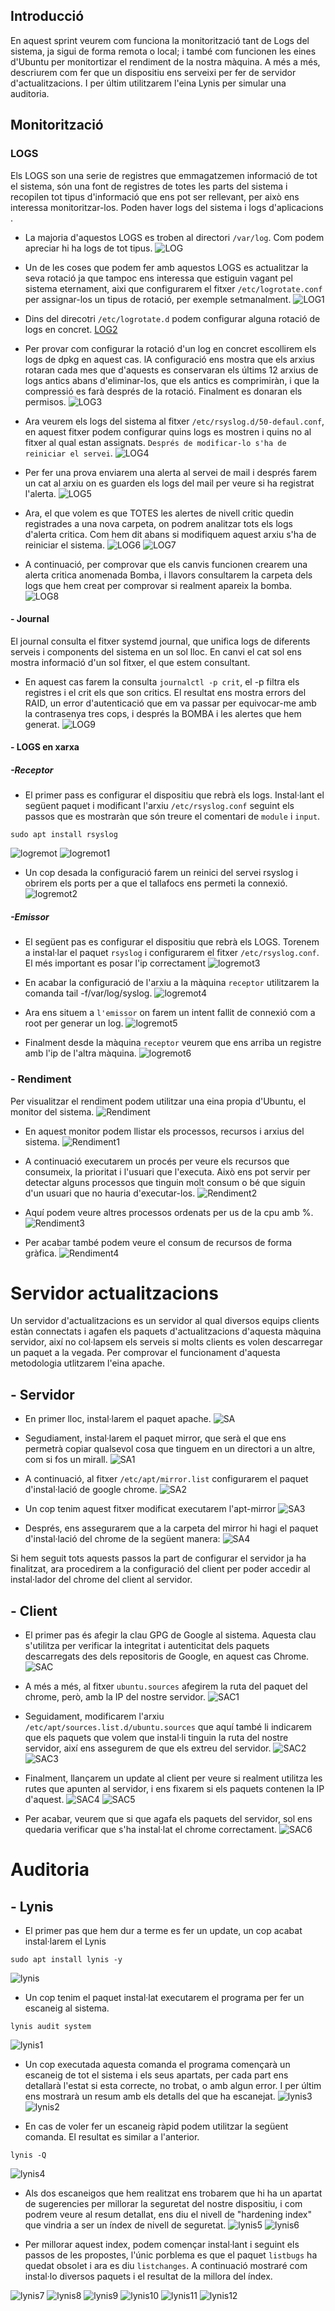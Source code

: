 ## Introducció
En aquest sprint veurem com funciona la monitorització tant de Logs del sistema, ja sigui de forma remota o local; i també com funcionen les eines d'Ubuntu per monitortizar el rendiment de la nostra màquina.
A més a més, descriurem com fer que un dispositiu ens serveixi per fer de servidor d'actualitzacions. I per últim utilitzarem l'eina Lynis per simular una auditoria.

## Monitorització
### LOGS

Els LOGS son una serie de registres que emmagatzemen informació de tot el sistema, són una font de registres de totes les parts del sistema i recopilen tot tipus d'informació que ens pot ser rellevant, per això ens interessa monitoritzar-los. Poden haver logs del sistema i logs d'aplicacions .

- La majoria d'aquestos LOGS es troben al directori ```/var/log```. Com podem apreciar hi ha logs de tot tipus.
![LOG](LOG.png)

- Un de les coses que podem fer amb aquestos LOGS es actualitzar la seva rotació ja que tampoc ens interessa que estiguin vagant pel sistema eternament, aixi que configurarem el fitxer ```/etc/logrotate.conf``` per assignar-los un tipus de rotació, per exemple setmanalment.
![LOG1](LOG1.png)

- Dins del direcotri ```/etc/logrotate.d``` podem configurar alguna rotació de logs en concret.
[LOG2](LOG2.png)

- Per provar com configurar la rotació d'un log en concret escollirem els logs de dpkg en aquest cas. lA configuració ens mostra que els arxius rotaran cada mes que d'aquests es conservaran els últims 12 arxius de logs antics abans d'eliminar-los, que els antics es comprimiràn, i que la compressió es farà després de la rotació. Finalment es donaran els permisos.
![LOG3](LOG3.png)

- Ara veurem els logs del sistema al fitxer ```/etc/rsyslog.d/50-defaul.conf```, en aquest fitxer podem configurar quins logs es mostren i quins no al fitxer al qual estan assignats. ```Després de modificar-lo s'ha de reiniciar el servei```.
![LOG4](LOG4.png)

- Per fer una prova enviarem una alerta al servei de mail i després farem un cat al arxiu on es guarden els logs del mail per veure si ha registrat l'alerta.
![LOG5](LOG5.png)

- Ara, el que volem es que TOTES les alertes de nivell critic quedin registrades a una nova carpeta, on podrem analitzar tots els logs d'alerta critica. Com hem dit abans si modifiquem aquest arxiu s'ha de reiniciar el sistema.
![LOG6](LOG6.png)
![LOG7](LOG7.png)

- A continuació, per comprovar que els canvis funcionen crearem una alerta critica anomenada Bomba, i llavors consultarem la carpeta dels logs que hem creat per comprovar si realment apareix la bomba.
![LOG8](LOG8.png)

#### - Journal

El journal consulta el fitxer systemd journal, que unifica logs de diferents serveis i components del sistema en un sol lloc. En canvi el cat sol ens mostra informació d'un sol fitxer, el que estem consultant.

- En aquest cas farem la consulta ```journalctl -p crit```, el -p filtra els registres i el crit els que son critics. El resultat ens mostra errors del RAID, un error d'autenticació que em va passar per equivocar-me amb la contrasenya tres cops, i després la BOMBA i les alertes que hem generat.
![LOG9](LOG9.png)

#### - LOGS en xarxa
##### -Receptor
- El primer pass es configurar el dispositiu que rebrà els logs. Instal·lant el següent paquet i modificant l'arxiu ```/etc/rsyslog.conf``` seguint els passos que es mostraràn que són treure el comentari de ```module``` i ```input```. 
```
sudo apt install rsyslog
```
![logremot](logremot.png)
![logremot1](logremot1.png)

- Un cop desada la configuració farem un reinici del servei rsyslog i obrirem els ports per a que el tallafocs ens permeti la connexió.
![logremot2](logremot2.png)

##### -Emissor
- El següent pas es configurar el dispositiu que rebrà els LOGS. Torenem a instal·lar el paquet ```rsyslog``` i configurarem el fitxer ```/etc/rsyslog.conf```. El més important es posar l'ip correctament
![logremot3](logremot3.png)

- En acabar la configuració de l'arxiu a la màquina ```receptor``` utilitzarem la comanda tail -f/var/log/syslog.
![logremot4](logremot4.png)

- Ara ens situem a ```l'emissor``` on farem un intent fallit de connexió com a root per generar un log.
![logremot5](logremot5.png)

- Finalment desde la màquina ```receptor``` veurem que ens arriba un registre amb l'ip de l'altra màquina.
![logremot6](logremot6.png)

### - Rendiment

Per visualitzar el rendiment podem utilitzar una eina propia d'Ubuntu, el monitor del sistema. 
![Rendiment](Rendiment.png)

- En aquest monitor podem llistar els processos, recursos i arxius del sistema. 
![Rendiment1](Rendiment1.png)

- A continuació executarem un procés per veure els recursos que consumeix, la prioritat i l'usuari que l'executa. Això ens pot servir per detectar alguns processos que tinguin molt consum o bé que siguin d'un usuari que no hauria d'executar-los.
![Rendiment2](Rendiment2.png)

- Aquí podem veure altres processos ordenats per us de la cpu amb %.
![Rendiment3](Rendiment3.png)

- Per acabar també podem veure el consum de recursos de forma gràfica.
![Rendiment4](Rendiment4.png)

# Servidor actualitzacions

Un servidor d'actualitzacions es un servidor al qual diversos equips clients estàn connectats i agafen els paquets d'actualitzacions d'aquesta màquina servidor, així no col·lapsem els serveis si molts clients es volen descarregar un paquet a la vegada. Per comprovar el funcionament d'aquesta metodologia utlitzarem l'eina apache.

## - Servidor

- En primer lloc, instal·larem el paquet apache.
![SA](SA.png)

- Segudiament, instal·larem el paquet mirror, que serà el que ens permetrà copiar qualsevol cosa que tinguem en un directori a un altre, com si fos un mirall.
![SA1](SA1.png)

- A continuació, al fitxer ```/etc/apt/mirror.list``` configurarem el paquet d'instal·lació de google chrome. 
![SA2](SA2.png)

- Un cop tenim aquest fitxer modificat executarem l'apt-mirror 
![SA3](SA3.png)

- Després, ens assegurarem que a la carpeta del mirror hi hagi el paquet d'instal·lació del chrome de la següent manera:
![SA4](SA4.png)

Si hem seguit tots aquests passos la part de configurar el servidor ja ha finalitzat, ara procedirem a la configuració del client per poder accedir al instal·lador del chrome del client al servidor.

## - Client

- El primer pas és afegir la clau GPG de Google al sistema. Aquesta clau s'utilitza per verificar la integritat i autenticitat dels paquets descarregats des dels repositoris de Google, en aquest cas Chrome.
![SAC](SAC.png)

- A més a més, al fitxer ```ubuntu.sources``` afegirem la ruta del paquet del chrome, però, amb la IP del nostre servidor.
![SAC1](SAC1.png)

- Seguidament, modificarem l'arxiu ```/etc/apt/sources.list.d/ubuntu.sources``` que aquí també li indicarem que els paquets que volem que instal·li tinguin la ruta del nostre servidor, així ens assegurem de que els extreu del servidor.
![SAC2](SAC2.png)
![SAC3](SAC3.png)

- Finalment, llançarem un update al client per veure si realment utilitza les rutes que apunten al servidor, i ens fixarem si els paquets contenen la IP d'aquest.
![SAC4](SAC4.png)
![SAC5](SAC5.png)

- Per acabar, veurem que si que agafa els paquets del servidor, sol ens quedaria verificar que s'ha instal·lat el chrome correctament.
![SAC6](SAC6.png)

# Auditoria

## - Lynis

- El primer pas que hem dur a terme es fer un update, un cop acabat instal·larem el Lynis
```
sudo apt install lynis -y
```
![lynis](lynis.png)
- Un cop tenim el paquet instal·lat executarem el programa per fer un escaneig al sistema.
```
lynis audit system
```
![lynis1](lynis1.png)
- Un cop executada aquesta comanda el programa començarà un escaneig de tot el sistema i els seus apartats, per cada part ens detallarà l'estat si esta correcte, no trobat, o amb algun error. I per últim ens mostrarà un resum amb els detalls del que ha escanejat.
![lynis3](lynis3.png)
![lynis2](lynis2.png)

- En cas de voler fer un escaneig ràpid podem utilitzar la següent comanda. El resultat es similar a l'anterior.
```
lynis -Q
```
![lynis4](lynis4.png)

- Als dos escaneigos que hem realitzat ens trobarem que hi ha un apartat de sugerencies per millorar la seguretat del nostre dispositiu, i com podrem veure al resum detallat, ens diu el nivell de "hardening index" que vindria a ser un índex de nivell de seguretat.
![lynis5](lynis5.png)
![lynis6](lynis6.png)

- Per millorar aquest index, podem començar instal·lant i seguint els passos de les propostes, l'únic porblema es que el paquet ```listbugs``` ha quedat obsolet i ara es diu ```listchanges```. A continuació mostraré com instal·lo diversos paquets i el resultat de la millora del índex.

![lynis7](lynis7.png)
![lynis8](lynis8.png)
![lynis9](lynis9.png)
![lynis10](lynis10.png)
![lynis11](lynis11.png)
![lynis12](lynis12.png)